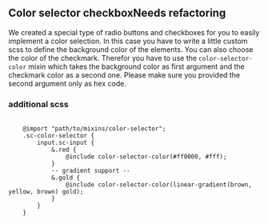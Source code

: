 <h2>Color selector checkbox<span class="status refactor">Needs refactoring</span></h2>

We created a special type of radio buttons and checkboxes for you to easily implement a color selection. In this case you have to write a little custom scss to define the background color of the elements. You can also choose the color of the checkmark. Therefor you have to use the `color-selector-color` mixin which takes the background color as first argument and the checkmark color as a second one. Please make sure you provided the second argument only as hex code.

### additional scss

<pre>
	<code class="css">
    @import "path/to/mixins/color-selector";
    .sc-color-selector {
        input.sc-input {
            &.red {
                @include color-selector-color(#ff0000, #fff);
            }
            -- gradient support --
            &.gold {
                @include color-selector-color(linear-gradient(brown, yellow, brown) gold);
            }
        }
    }
    </code>
</pre>
